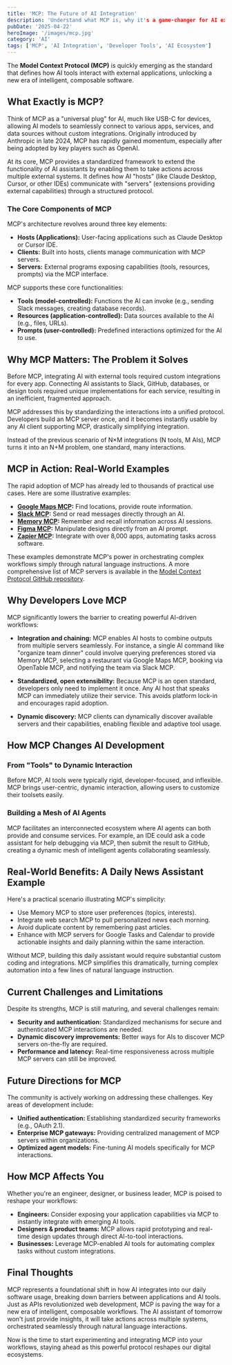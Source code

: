 ```yaml
---
title: 'MCP: The Future of AI Integration'
description: 'Understand what MCP is, why it's a game-changer for AI extensibility, and how it's shaping a new ecosystem of intelligent, composable applications.'
pubDate: '2025-04-22'
heroImage: '/images/mcp.jpg'
category: 'AI'
tags: ['MCP', 'AI Integration', 'Developer Tools', 'AI Ecosystem']
---
```


The **Model Context Protocol (MCP)** is quickly emerging as the standard that defines how AI tools interact with external applications, unlocking a new era of intelligent, composable software.

## What Exactly is MCP?

Think of MCP as a "universal plug" for AI, much like USB-C for devices, allowing AI models to seamlessly connect to various apps, services, and data sources without custom integrations. Originally introduced by Anthropic in late 2024, MCP has rapidly gained momentum, especially after being adopted by key players such as OpenAI.

At its core, MCP provides a standardized framework to extend the functionality of AI assistants by enabling them to take actions across multiple external systems. It defines how AI "hosts" (like Claude Desktop, Cursor, or other IDEs) communicate with "servers" (extensions providing external capabilities) through a structured protocol.

### The Core Components of MCP

MCP's architecture revolves around three key elements:

- **Hosts (Applications):** User-facing applications such as Claude Desktop or Cursor IDE.
- **Clients:** Built into hosts, clients manage communication with MCP servers.
- **Servers:** External programs exposing capabilities (tools, resources, prompts) via the MCP interface.

MCP supports these core functionalities:

- **Tools (model-controlled):** Functions the AI can invoke (e.g., sending Slack messages, creating database records).
- **Resources (application-controlled):** Data sources available to the AI (e.g., files, URLs).
- **Prompts (user-controlled):** Predefined interactions optimized for the AI to use.

## Why MCP Matters: The Problem it Solves

Before MCP, integrating AI with external tools required custom integrations for every app. Connecting AI assistants to Slack, GitHub, databases, or design tools required unique implementations for each service, resulting in an inefficient, fragmented approach.

MCP addresses this by standardizing the interactions into a unified protocol. Developers build an MCP server once, and it becomes instantly usable by any AI client supporting MCP, drastically simplifying integration.

Instead of the previous scenario of N×M integrations (N tools, M AIs), MCP turns it into an N+M problem, one standard, many interactions.

## MCP in Action: Real-World Examples

The rapid adoption of MCP has already led to thousands of practical use cases. Here are some illustrative examples:

- **[Google Maps MCP](https://github.com/modelcontextprotocol/servers/tree/main/src/google-maps):** Find locations, provide route information.
- **[Slack MCP](https://github.com/modelcontextprotocol/servers/tree/main/src/slack):** Send or read messages directly through an AI.
- **[Memory MCP](https://github.com/modelcontextprotocol/servers/tree/main/src/memory):** Remember and recall information across AI sessions.
- **[Figma MCP](https://github.com/GLips/Figma-Context-MCP):** Manipulate designs directly from an AI prompt.
- **[Zapier MCP](https://zapier.com/mcp):** Integrate with over 8,000 apps, automating tasks across software.

These examples demonstrate MCP's power in orchestrating complex workflows simply through natural language instructions. A more comprehensive list of MCP servers is available in the [Model Context Protocol GitHub repository](https://github.com/modelcontextprotocol/servers).

## Why Developers Love MCP

MCP significantly lowers the barrier to creating powerful AI-driven workflows:

- **Integration and chaining:** MCP enables AI hosts to combine outputs from multiple servers seamlessly. For instance, a single AI command like "organize team dinner" could involve querying preferences stored via Memory MCP, selecting a restaurant via Google Maps MCP, booking via OpenTable MCP, and notifying the team via Slack MCP.

- **Standardized, open extensibility:** Because MCP is an open standard, developers only need to implement it once. Any AI host that speaks MCP can immediately utilize their service. This avoids platform lock-in and encourages rapid adoption.

- **Dynamic discovery:** MCP clients can dynamically discover available servers and their capabilities, enabling flexible and adaptive tool usage.

## How MCP Changes AI Development

### From "Tools" to Dynamic Interaction
Before MCP, AI tools were typically rigid, developer-focused, and inflexible. MCP brings user-centric, dynamic interaction, allowing users to customize their toolsets easily.

### Building a Mesh of AI Agents
MCP facilitates an interconnected ecosystem where AI agents can both provide and consume services. For example, an IDE could ask a code assistant for help debugging via MCP, then submit the result to GitHub, creating a dynamic mesh of intelligent agents collaborating seamlessly.

## Real-World Benefits: A Daily News Assistant Example

Here's a practical scenario illustrating MCP's simplicity:

- Use Memory MCP to store user preferences (topics, interests).
- Integrate web search MCP to pull personalized news each morning.
- Avoid duplicate content by remembering past articles.
- Enhance with MCP servers for Google Tasks and Calendar to provide actionable insights and daily planning within the same interaction.

Without MCP, building this daily assistant would require substantial custom coding and integrations. MCP simplifies this dramatically, turning complex automation into a few lines of natural language instruction.

## Current Challenges and Limitations

Despite its strengths, MCP is still maturing, and several challenges remain:

- **Security and authentication:** Standardized mechanisms for secure and authenticated MCP interactions are needed.
- **Dynamic discovery improvements:** Better ways for AIs to discover MCP servers on-the-fly are required.
- **Performance and latency:** Real-time responsiveness across multiple MCP servers can still be improved.

## Future Directions for MCP

The community is actively working on addressing these challenges. Key areas of development include:

- **Unified authentication:** Establishing standardized security frameworks (e.g., OAuth 2.1).
- **Enterprise MCP gateways:** Providing centralized management of MCP servers within organizations.
- **Optimized agent models:** Fine-tuning AI models specifically for MCP interactions.

## How MCP Affects You

Whether you're an engineer, designer, or business leader, MCP is poised to reshape your workflows:

- **Engineers:** Consider exposing your application capabilities via MCP to instantly integrate with emerging AI tools.
- **Designers & product teams:** MCP allows rapid prototyping and real-time design updates through direct AI-to-tool interactions.
- **Businesses:** Leverage MCP-enabled AI tools for automating complex tasks without custom integrations.

## Final Thoughts

MCP represents a foundational shift in how AI integrates into our daily software usage, breaking down barriers between applications and AI tools. Just as APIs revolutionized web development, MCP is paving the way for a new era of intelligent, composable workflows. The AI assistant of tomorrow won't just provide insights, it will take actions across multiple systems, orchestrated seamlessly through natural language interactions.

Now is the time to start experimenting and integrating MCP into your workflows, staying ahead as this powerful protocol reshapes our digital ecosystems.
